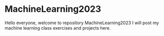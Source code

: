 # MachineLearning2023
Hello everyone, welcome to repository MachineLearning2023 I will post my machine learning class exercises and projects here.
